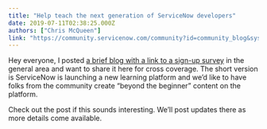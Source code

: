 ```yaml
---
title: "Help teach the next generation of ServiceNow developers"
date: 2019-07-11T02:38:25.000Z
authors: ["Chris McQueen"]
link: "https://community.servicenow.com/community?id=community_blog&sys_id=61cc36b9db22f30423f4a345ca9619a3"
---
```

<p class="p1">Hey everyone, I posted <a href="https://community.servicenow.com/community?id&#61;community_blog&amp;sys_id&#61;48fd7275db62f30423f4a345ca96192e" target="_blank" rel="noopener noreferrer nofollow">a brief blog with a link to a sign-up survey</a> in the general area and want to share it here for cross coverage. The short version is ServiceNow is launching a new learning platform and we’d like to have folks from the community create “beyond the beginner” content on the platform.</p>
<p class="p1">Check out the post if this sounds interesting. We’ll post updates there as more details come available.</p>